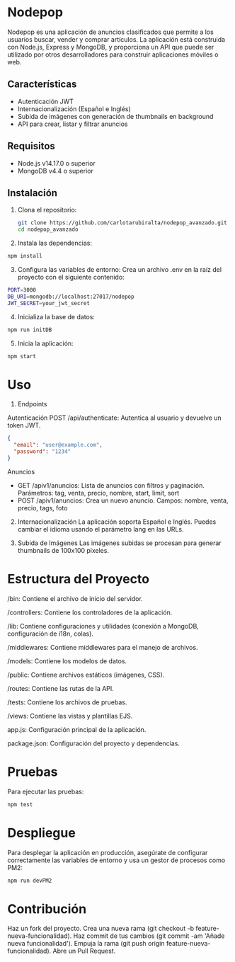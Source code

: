 # Nodepop

Nodepop es una aplicación de anuncios clasificados que permite a los usuarios buscar, vender y comprar artículos. La aplicación está construida con Node.js, Express y MongoDB, y proporciona un API que puede ser utilizado por otros desarrolladores para construir aplicaciones móviles o web.

## Características

- Autenticación JWT
- Internacionalización (Español e Inglés)
- Subida de imágenes con generación de thumbnails en background
- API para crear, listar y filtrar anuncios

## Requisitos

- Node.js v14.17.0 o superior
- MongoDB v4.4 o superior

## Instalación

1. Clona el repositorio:
   ```bash
   git clone https://github.com/carlotarubiralta/nodepop_avanzado.git
   cd nodepop_avanzado

2. Instala las dependencias:
```bash
npm install
```
3. Configura las variables de entorno:
Crea un archivo .env en la raíz del proyecto con el siguiente contenido:
```bash
PORT=3000
DB_URI=mongodb://localhost:27017/nodepop
JWT_SECRET=your_jwt_secret
```
4. Inicializa la base de datos:

```bash
npm run initDB
```
5. Inicia la aplicación:

```bash
npm start
```
# Uso

1. Endpoints

Autenticación
POST /api/authenticate: Autentica al usuario y devuelve un token JWT.
```json
{
  "email": "user@example.com",
  "password": "1234"
}
````

Anuncios
- GET /apiv1/anuncios: Lista de anuncios con filtros y paginación.
Parámetros: tag, venta, precio, nombre, start, limit, sort
- POST /apiv1/anuncios: Crea un nuevo anuncio.
Campos: nombre, venta, precio, tags, foto

2. Internacionalización
La aplicación soporta Español e Inglés. Puedes cambiar el idioma usando el parámetro lang en las URLs.

3. Subida de Imágenes
Las imágenes subidas se procesan para generar thumbnails de 100x100 píxeles.

# Estructura del Proyecto
/bin: Contiene el archivo de inicio del servidor.

/controllers: Contiene los controladores de la aplicación.

/lib: Contiene configuraciones y utilidades (conexión a MongoDB, configuración de i18n, colas).

/middlewares: Contiene middlewares para el manejo de archivos.

/models: Contiene los modelos de datos.

/public: Contiene archivos estáticos (imágenes, CSS).

/routes: Contiene las rutas de la API.

/tests: Contiene los archivos de pruebas.

/views: Contiene las vistas y plantillas EJS.

app.js: Configuración principal de la aplicación.

package.json: Configuración del proyecto y dependencias.


# Pruebas
Para ejecutar las pruebas:
```bash
npm test
```
# Despliegue
Para desplegar la aplicación en producción, asegúrate de configurar correctamente las variables de entorno y usa un gestor de procesos como PM2:

```bash
npm run devPM2
```
# Contribución
Haz un fork del proyecto.
Crea una nueva rama (git checkout -b feature-nueva-funcionalidad).
Haz commit de tus cambios (git commit -am 'Añade nueva funcionalidad').
Empuja la rama (git push origin feature-nueva-funcionalidad).
Abre un Pull Request.
